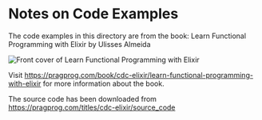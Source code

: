 # Notes on Code Examples

The code examples in this directory are from the book:
Learn Functional Programming with Elixir by Ulisses Almeida

![Front cover of Learn Functional Programming with Elixir](https://user-images.githubusercontent.com/5712506/50635635-44a6e000-0f53-11e9-87ae-3b92166fa90e.jpg)

Visit https://pragprog.com/book/cdc-elixir/learn-functional-programming-with-elixir
for more information about the book.

The source code has been downloaded from https://pragprog.com/titles/cdc-elixir/source_code
